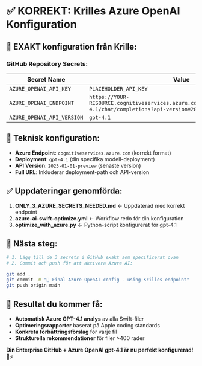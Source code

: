 # ✅ KORREKT: Krilles Azure OpenAI Konfiguration

## 🎯 **EXAKT konfiguration från Krille:**

### **GitHub Repository Secrets:**

| Secret Name | Value |
|-------------|-------|
| `AZURE_OPENAI_API_KEY` | `PLACEHOLDER_API_KEY` |
| `AZURE_OPENAI_ENDPOINT` | `https://YOUR-RESOURCE.cognitiveservices.azure.com/openai/deployments/gpt-4.1/chat/completions?api-version=2025-01-01-preview` |
| `AZURE_OPENAI_API_VERSION` | `gpt-4.1` |

## 🔧 **Teknisk konfiguration:**

- **Azure Endpoint**: `cognitiveservices.azure.com` (korrekt format)
- **Deployment**: `gpt-4.1` (din specifika modell-deployment)
- **API Version**: `2025-01-01-preview` (senaste version)
- **Full URL**: Inkluderar deployment-path och API-version

## ✅ **Uppdateringar genomförda:**

1. **ONLY_3_AZURE_SECRETS_NEEDED.md** ← Uppdaterad med korrekt endpoint
2. **azure-ai-swift-optimize.yml** ← Workflow redo för din konfiguration
3. **optimize_with_azure.py** ← Python-script konfigurerat för gpt-4.1

## 🚀 **Nästa steg:**

```bash
# 1. Lägg till de 3 secrets i GitHub exakt som specificerat ovan
# 2. Commit och push för att aktivera Azure AI:

git add .
git commit -m "🧠 Final Azure OpenAI config - using Krilles endpoint"
git push origin main
```

## 🎯 **Resultat du kommer få:**

- **Automatisk Azure GPT-4.1 analys** av alla Swift-filer
- **Optimeringsrapporter** baserat på Apple coding standards  
- **Konkreta förbättringsförslag** för varje fil
- **Strukturella rekommendationer** för filer >400 rader

**Din Enterprise GitHub + Azure OpenAI gpt-4.1 är nu perfekt konfigurerad!** 🧠⚡

